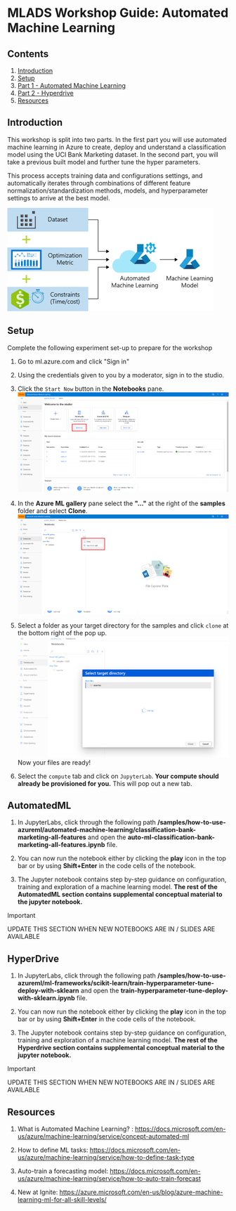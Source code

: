 # MLADS Workshop Guide: Automated Machine Learning
## Contents
1. [Introduction](#Introduction)
1. [Setup](#Setup)
1. [Part 1 - Automated Machine Learning](#AutomatedML)
1. [Part 2 - Hyperdrive](#HyperDrive)
1. [Resources](#Acknowledgements)


## Introduction
This workshop is split into two parts. In the first part you will use automated machine learning in Azure to create, deploy and understand a classification model using the UCI Bank Marketing dataset. In the second part, you will take a previous built model and further tune the hyper parameters.

This process accepts training data and configurations settings, and automatically iterates through combinations of different feature normalization/standardization methods, models, and hyperparameter settings to arrive at the best model.

![Automated ML Flow](Images\AutoML-Flow-Chart.png)

## Setup

Complete the following experiment set-up to prepare for the workshop
1. Go to ml.azure.com and click "Sign in"
1. Using the credentials given to you by a moderator, sign in to the studio.


1. Click the `Start Now` button in the **Notebooks** pane.
![Start Now](./Images/notebook-startnow.png)

1. In the **Azure ML gallery** pane select the **"..."** at the right of the **samples** folder and select **Clone**.
![Clone Samples](./Images/clone-samples.png)

1. Select a folder as your target directory for the samples and click `clone` at the bottom right of the pop up.
![Target Directory](./Images/target-dir.PNG)
Now your files are ready!

1. Select the `compute` tab and click on `JupyterLab`. **Your compute should already be provisioned for you.** This will pop out a new tab.


## AutomatedML
    
1. In JupyterLabs, click through the following path **<your-alias>/samples/how-to-use-azureml/automated-machine-learning/classification-bank-marketing-all-features** and open the **auto-ml-classification-bank-marketing-all-features.ipynb** file.


1. You can now run the notebook either by clicking the **play** icon in the top bar or by using **Shift+Enter** in the code cells of the notebook.

1. The Jupyter notebook contains step by-step guidance on configuration, training and exploration of a machine learning model. **The rest of the AutomatedML section contains supplemental conceptual material to the jupyter notebook.**

> [!IMPORTANT]
> UPDATE THIS SECTION WHEN NEW NOTEBOOKS ARE IN / SLIDES ARE AVAILABLE

## HyperDrive

1. In JupyterLabs, click through the following path **<your-alias>/samples/how-to-use-azureml/ml-frameworks/scikit-learn/train-hyperparameter-tune-deploy-with-sklearn** and open the **train-hyperparameter-tune-deploy-with-sklearn.ipynb** file.

1. You can now run the notebook either by clicking the **play** icon in the top bar or by using **Shift+Enter** in the code cells of the notebook.

1. The Jupyter notebook contains step by-step guidance on configuration, training and exploration of a machine learning model. **The rest of the Hyperdrive section contains supplemental conceptual material to the jupyter notebook.**

> [!IMPORTANT]
> UPDATE THIS SECTION WHEN NEW NOTEBOOKS ARE IN / SLIDES ARE AVAILABLE

## Resources

1. What is Automated Machine Learning? : https://docs.microsoft.com/en-us/azure/machine-learning/service/concept-automated-ml

1. How to define ML tasks: https://docs.microsoft.com/en-us/azure/machine-learning/service/how-to-define-task-type 

1. Auto-train a forecasting model: https://docs.microsoft.com/en-us/azure/machine-learning/service/how-to-auto-train-forecast 

1. New at Ignite: https://azure.microsoft.com/en-us/blog/azure-machine-learning-ml-for-all-skill-levels/ 